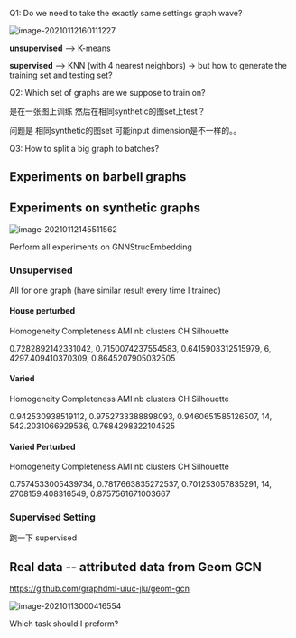 Q1: Do we need to take the exactly same settings graph wave?

![image-20210112160111227](C:\Users\Ming\AppData\Roaming\Typora\typora-user-images\image-20210112160111227.png)

**unsupervised** --> K-means

**supervised** --> KNN (with 4 nearest neighbors) -> but how to generate the training set and testing set?

Q2: Which set of graphs are we suppose to train on? 

是在一张图上训练 然后在相同synthetic的图set上test？

 问题是 相同synthetic的图set 可能input dimension是不一样的。。

Q3: How to split a big graph to batches?

## Experiments on barbell graphs

## Experiments on synthetic graphs

![image-20210112145511562](C:\Users\Ming\AppData\Roaming\Typora\typora-user-images\image-20210112145511562.png)

Perform all experiments on GNNStrucEmbedding

### Unsupervised

All for one graph (have similar result every time I trained)

#### House perturbed

Homogeneity 	 Completeness 	 AMI 	 nb clusters 	 CH 	  Silhouette 

0.7282892142331042, 0.7150074237554583, 0.6415903312515979, 6, 4297.409410370309, 0.8645207905032505

#### Varied

Homogeneity 	 Completeness 	 AMI 	 nb clusters 	 CH 	  Silhouette 

0.942530938519112, 0.9752733388898093, 0.9460651585126507, 14, 542.2031066929536, 0.7684298322104525

#### Varied Perturbed

Homogeneity 	 Completeness 	 AMI 	 nb clusters 	 CH 	  Silhouette 

0.7574533005439734, 0.7817663835272537, 0.701253057835291, 14, 2708159.408316549, 0.8757561671003667

### Supervised Setting

跑一下 supervised

## Real data -- attributed data from Geom GCN

https://github.com/graphdml-uiuc-jlu/geom-gcn

![image-20210113000416554](C:\Users\Ming\AppData\Roaming\Typora\typora-user-images\image-20210113000416554.png)

Which task should I preform? 